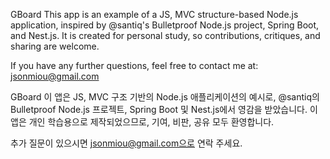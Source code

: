 GBoard
This app is an example of a JS, MVC structure-based Node.js application, inspired by @santiq's Bulletproof Node.js project, Spring Boot, and Nest.js. It is created for personal study, so contributions, critiques, and sharing are welcome.

If you have any further questions, feel free to contact me at: jsonmiou@gmail.com

GBoard
이 앱은 JS, MVC 구조 기반의 Node.js 애플리케이션의 예시로, @santiq의 Bulletproof Node.js 프로젝트, Spring Boot 및 Nest.js에서 영감을 받았습니다. 이 앱은 개인 학습용으로 제작되었으므로, 기여, 비판, 공유 모두 환영합니다.

추가 질문이 있으시면 jsonmiou@gmail.com으로 연락 주세요.
